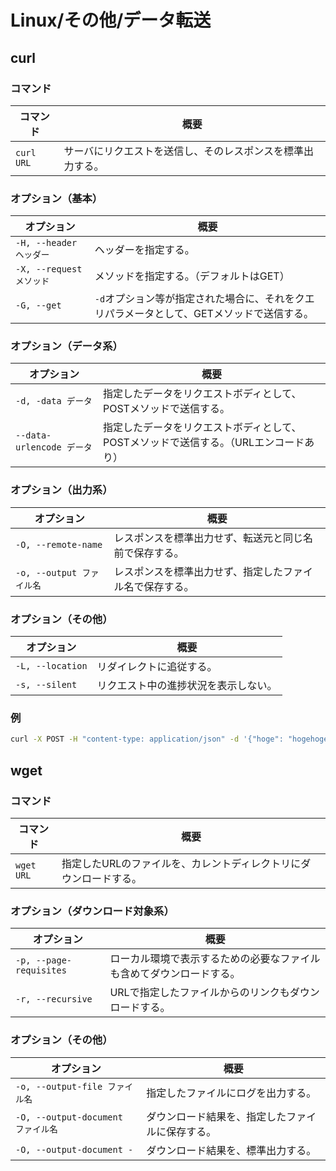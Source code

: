 # Linux/その他/データ転送

## curl

### コマンド

| コマンド       | 概要                            |
|------------|-------------------------------|
| `curl URL` | サーバにリクエストを送信し、そのレスポンスを標準出力する。 |

### オプション（基本）

| オプション               | 概要                                                         |
| ------------------------ | ------------------------------------------------------------ |
| `-H, --header ヘッダー`  | ヘッダーを指定する。                                         |
| `-X, --request メソッド` | メソッドを指定する。（デフォルトはGET）                      |
| `-G, --get`              | `-d`オプション等が指定された場合に、それをクエリパラメータとして、GETメソッドで送信する。 |

### オプション（データ系）

| オプション                | 概要                                                         |
| ------------------------- | ------------------------------------------------------------ |
| `-d, -data データ`        | 指定したデータをリクエストボディとして、POSTメソッドで送信する。 |
| `--data-urlencode データ` | 指定したデータをリクエストボディとして、POSTメソッドで送信する。（URLエンコードあり） |

### オプション（出力系）

| オプション                | 概要                                                     |
| ------------------------- | -------------------------------------------------------- |
| `-O, --remote-name`       | レスポンスを標準出力せず、転送元と同じ名前で保存する。   |
| `-o, --output ファイル名` | レスポンスを標準出力せず、指定したファイル名で保存する。 |

### オプション（その他）

| オプション            | 概要                 |
|------------------|--------------------|
| `-L, --location` | リダイレクトに追従する。       |
| `-s, --silent`   | リクエスト中の進捗状況を表示しない。 |

### 例

```bash
curl -X POST -H "content-type: application/json" -d '{"hoge": "hogehoge"}' https://example.com/
```

## wget

### コマンド

| コマンド       | 概要                                 |
|------------|------------------------------------|
| `wget URL` | 指定したURLのファイルを、カレントディレクトリにダウンロードする。 |

### オプション（ダウンロード対象系）

| オプション                   | 概要                                 |
|-------------------------|------------------------------------|
| `-p, --page-requisites` | ローカル環境で表示するための必要なファイルも含めてダウンロードする。 |
| `-r, --recursive`       | URLで指定したファイルからのリンクもダウンロードする。       |

### オプション（その他）

| オプション                         | 概要                                             |
| ---------------------------------- | ------------------------------------------------ |
| `-o, --output-file ファイル名`     | 指定したファイルにログを出力する。               |
| `-O, --output-document ファイル名` | ダウンロード結果を、指定したファイルに保存する。 |
| `-O, --output-document -`          | ダウンロード結果を、標準出力する。               |
